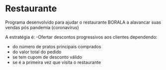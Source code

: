 # Restaurante
Programa desenvolvido para ajudar o restaurante BORALA a alavancar suas vendas pós pandemia (coronavírus)

A estratégia é:
-Ofertar descontos progressivos aos clientes dependendo:
  * do número de pratos principais comprados
  * do valor total do pedido
  * se tem cupom de desconto válido
  * se é a primeira vez que visita o restaurante
